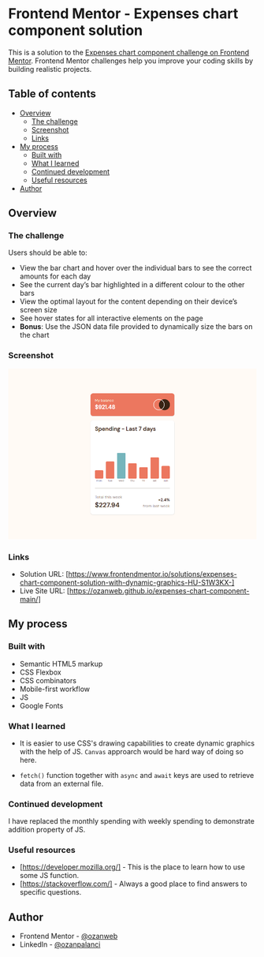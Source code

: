 # Frontend Mentor - Expenses chart component solution

This is a solution to the [Expenses chart component challenge on Frontend Mentor](https://www.frontendmentor.io/challenges/expenses-chart-component-e7yJBUdjwt). Frontend Mentor challenges help you improve your coding skills by building realistic projects. 

## Table of contents

- [Overview](#overview)
  - [The challenge](#the-challenge)
  - [Screenshot](#screenshot)
  - [Links](#links)
- [My process](#my-process)
  - [Built with](#built-with)
  - [What I learned](#what-i-learned)
  - [Continued development](#continued-development)
  - [Useful resources](#useful-resources)
- [Author](#author)

## Overview

### The challenge

Users should be able to:

- View the bar chart and hover over the individual bars to see the correct amounts for each day
- See the current day’s bar highlighted in a different colour to the other bars
- View the optimal layout for the content depending on their device’s screen size
- See hover states for all interactive elements on the page
- **Bonus**: Use the JSON data file provided to dynamically size the bars on the chart

### Screenshot

![](./screenshot.png)

### Links

- Solution URL: [https://www.frontendmentor.io/solutions/expenses-chart-component-solution-with-dynamic-graphics-HU-S1W3KX-]
- Live Site URL: [https://ozanweb.github.io/expenses-chart-component-main/]

## My process

### Built with

- Semantic HTML5 markup
- CSS Flexbox
- CSS combinators
- Mobile-first workflow
- JS
- Google Fonts

### What I learned

- It is easier to use CSS's drawing capabilities to create dynamic graphics with the help of JS. ```Canvas``` approarch would be hard way of doing so here.

- ```fetch()``` function together with ```async``` and ```await``` keys are used to retrieve data from an external file.

### Continued development

I have replaced the monthly spending with weekly spending to demonstrate addition property of JS.

### Useful resources

- [https://developer.mozilla.org/] - This is the place to learn how to use some JS function.
- [https://stackoverflow.com/] - Always a good place to find answers to specific questions.

## Author

- Frontend Mentor - [@ozanweb](https://www.frontendmentor.io/profile/ozanweb)
- LinkedIn - [@ozanpalanci](https://www.linkedin.com/in/ozanpalanci/)
